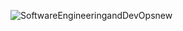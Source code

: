 ![SoftwareEngineeringandDevOpsnew](https://github.com/user-attachments/assets/bf67f2df-3e91-4029-8983-80bd630faf2b)

